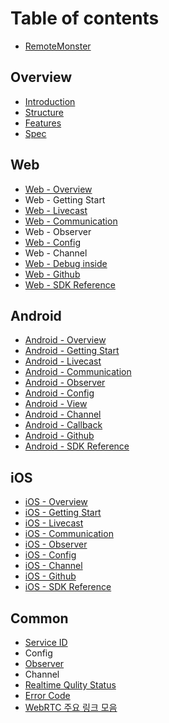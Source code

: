 # Table of contents

* [RemoteMonster](README.md)

## Overview

* [Introduction](overview/introduction.md)
* [Structure](overview/structure.md)
* [Features](overview/features.md)
* [Spec](overview/spec.md)

## Web

* [Web - Overview](web/web-overview.md)
* Web - Getting Start
* [Web - Livecast](web/web-livecast.md)
* [Web - Communication](web/web-communication.md)
* Web - Observer
* [Web - Config](web/web-config.md)
* Web - Channel
* [Web - Debug inside](web/web-debug-inside.md)
* [Web - Github](https://github.com/remotemonster/browser-sdk/)
* [Web - SDK Reference](https://remotemonster.github.io/browser-sdk/doc/)

## Android

* [Android - Overview](android/android-overview.md)
* [Android - Getting Start](android/android-getting-start.md)
* [Android - Livecast](android/android-livecast.md)
* [Android - Communication](android/android-communication.md)
* [Android - Observer](android/android-observer.md)
* [Android - Config](android/android-config.md)
* [Android - View](android/android-view.md)
* [Android - Channel](android/android-channel.md)
* [Android - Callback](android/android-callback.md)
* [Android - Github](https://github.com/remotemonster/android-sdk/)
* [Android - SDK Reference](https://remotemonster.github.io/android-sdk/)

## iOS

* [iOS - Overview](ios/ios-overview.md)
* [iOS - Getting Start](ios/ios-getting-start.md)
* [iOS - Livecast](ios/ios-livecast.md)
* [iOS - Communication](ios/ios-communication.md)
* [iOS - Observer](ios/ios-observer.md)
* [iOS - Config](ios/ios-config.md)
* [iOS - Channel](ios/ios-channel.md)
* [iOS - Github](https://github.com/remotemonster/ios-sdk/)
* [iOS - SDK Reference](https://remotemonster.github.io/ios-sdk/)

## Common

* [Service ID](common/service-id.md)
* Config
* [Observer](common/observer.md)
* Channel
* [Realtime Qulity Status](common/qulity-status.md)
* [Error Code](common/error-code.md)
* [WebRTC 주요 링크 모음](common/webrtc.md)


